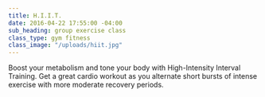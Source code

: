 ```yaml
---
title: H.I.I.T.
date: 2016-04-22 17:55:00 -04:00
sub_heading: group exercise class
class_type: gym fitness
class_image: "/uploads/hiit.jpg"
---
```


Boost your metabolism and tone your body with High-Intensity Interval Training. Get a great cardio workout as you alternate short bursts of intense exercise with more moderate recovery periods. 
